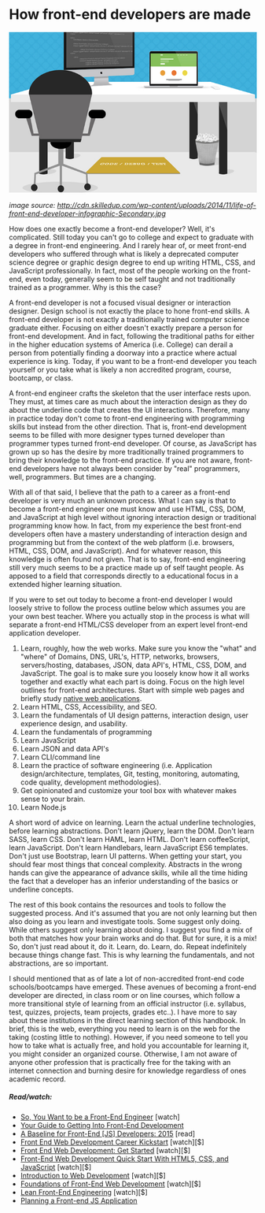 # How front-end developers are made

![](../images/making-fd.png "http://cdn.skilledup.com/wp-content/uploads/2014/11/life-of-front-end-developer-infographic-Secondary.jpg")

<cite>image source: <a href="http://cdn.skilledup.com/wp-content/uploads/2014/11/life-of-front-end-developer-infographic-Secondary.jpg">http://cdn.skilledup.com/wp-content/uploads/2014/11/life-of-front-end-developer-infographic-Secondary.jpg</a></cite>

How does one exactly become a front-end developer? Well, it's complicated. Still today you can't go to college and expect to graduate with a degree in front-end engineering. And I rarely hear of, or meet front-end developers who suffered through what is likely a deprecated computer science degree or graphic design degree to end up writing HTML, CSS, and JavaScript professionally. In fact, most of the people working on the front-end, even today, generally seem to be self taught and not traditionally trained as a programmer. Why is this the case? 

A front-end developer is not a focused visual designer or interaction designer. Design school is not exactly the place to hone front-end skills. A front-end developer is not exactly a traditionally trained computer science graduate either. Focusing on either doesn't exactly prepare a person for front-end development. And in fact, following the traditional paths for either in the higher education systems of America (i.e. College) can derail a person from potentially finding a doorway into a practice where actual experience is king. Today, if you want to be a front-end developer you teach yourself or you take what is likely a non accredited program, course, bootcamp, or class.

A front-end engineer crafts the skeleton that the user interface rests upon. They must, at times care as much about the interaction design as they do about the underline code that creates the UI interactions. Therefore, many in practice today don't come to front-end engineering with programming skills but instead from the other direction. That is, front-end development seems to be filled with more designer types turned developer than programmer types turned front-end developer. Of course, as JavaScript has grown up so has the desire by more traditionally trained programmers to bring their knowledge to the front-end practice. If you are not aware, front-end developers have not always been consider by "real" programmers, well, programmers. But times are a changing.

With all of that said, I believe that the path to a career as a front-end developer is very much an unknown process. What I can say is that to become a front-end engineer one must know and use HTML, CSS, DOM, and JavaScript at high level without ignoring interaction design or traditional programming know how. In fact, from my experience the best front-end developers often have a mastery understanding of interaction design and programming but from the context of the web platform (i.e. browsers, HTML, CSS, DOM, and JavaScript). And for whatever reason, this knowledge is often found not given. That is to say, front-end engineering still very much seems to be a practice made up of self taught people. As apposed to a field that corresponds directly to a educational focus in a extended higher learning situation.

If you were to set out today to become a front-end developer I would loosely strive to follow the process outline below which assumes you are your own best teacher. Where you actually stop in the process is what will separate a front-end HTML/CSS developer from an expert level front-end application developer.

1. Learn, roughly, how the web works. Make sure you know the "what" and "where" of Domains, DNS, URL's, HTTP, networks, browsers, servers/hosting, databases, JSON, data API's, HTML, CSS, DOM, and JavaScript. The goal is to make sure you loosely know how it all works together and exactly what each part is doing. Focus on the high level outlines for front-end architectures. Start with simple web pages and briefly study [native web applications](https://blog.andyet.com/2015/01/22/native-web-apps).
2. Learn HTML, CSS, Accessibility, and SEO.
3. Learn the fundamentals of UI design patterns, interaction design, user experience design, and usability.
4. Learn the fundamentals of programming
5. Learn JavaScript
6. Learn JSON and data API's
7. Learn CLI/command line
8. Learn the practice of software engineering (i.e. Application design/architecture, templates, Git, testing, monitoring, automating, code quality, development methodologies).
9. Get opinionated and customize your tool box with whatever makes sense to your brain.
10. Learn Node.js

A short word of advice on learning. Learn the actual underline technologies, before learning abstractions. Don't learn jQuery, learn the DOM. Don't learn SASS, learn CSS. Don't learn HAML, learn HTML. Don't learn coffeeScript, learn JavaScript. Don't learn Handlebars, learn JavaScript ES6 templates. Don't just use Bootstrap, learn UI patterns. When getting your start, you should fear most things that conceal complexity. Abstracts in the wrong hands can give the appearance of advance skills, while all the time hiding the fact that a developer has an inferior understanding of the basics or underline concepts.

The rest of this book contains the resources and tools to follow the suggested process. And it's assumed that you are not only learning but then also doing as you learn and investigate tools. Some suggest only doing. While others suggest only learning about doing. I suggest you find a mix of both that matches how your brain works and do that. But for sure, it is a mix! So, don't just read about it, do it. Learn, do. Learn, do. Repeat indefinitely because things change fast. This is why learning the fundamentals, and not abstractions, are so important.

I should mentioned that as of late a lot of non-accredited front-end code schools/bootcamps have emerged. These avenues of becoming a front-end developer are directed, in class room or on line courses, which follow a more transitional style of learning from an official instructor (i.e. syllabus, test, quizzes, projects, team projects, grades etc..). I have more to say about these institutions in the direct learning section of this handbook. In brief, this is the web, everything you need to learn is on the web for the taking (costing little to nothing). However, if you need someone to tell you how to take what is actually free, and hold you accountable for learning it, you might consider an organized course. Otherwise, I am not aware of anyone other profession that is practically free for the taking with an internet connection and burning desire for knowledge regardless of ones academic record.

##### Read/watch:

* [So, You Want to be a Front-End Engineer](https://www.youtube.com/watch?v=Lsg84NtJbmI) [watch]
* [Your Guide to Getting Into Front-End Development](http://blog.aftercollege.com/wp-content/uploads/2014/10/AC_FEDevelopers-ebook-6.pdf)
* [A Baseline for Front-End [JS] Developers: 2015](http://rmurphey.com/blog/2015/03/23/a-baseline-for-front-end-developers-2015/) [read]
* [Front End Web Development Career Kickstart](http://www.pluralsight.com/courses/front-end-web-development-career-kickstart) [watch][$]
* [Front End Web Development: Get Started](http://www.pluralsight.com/courses/front-end-web-development-get-started) [watch][$]
* [Front-End Web Development Quick Start With HTML5, CSS, and JavaScript](http://www.pluralsight.com/courses/front-end-web-app-html5-javascript-css) [watch][$]
* [Introduction to Web Development](https://frontendmasters.com/courses/web-development/) [watch][$]
* [Foundations of Front-End Web Development](https://www.udemy.com/foundations-of-front-end-development/) [watch][$]
* [Lean Front-End Engineering](https://frontendmasters.com/courses/lean-front-end-engineering/) [watch][$]
* [Planning a Front-end JS Application](https://www.youtube.com/watch?v=q4zEGkjTBFA)

























 






